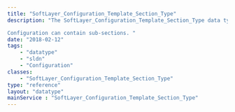 ```yaml
---
title: "SoftLayer_Configuration_Template_Section_Type"
description: "The SoftLayer_Configuration_Template_Section_Type data type contains information of a configuration section type. 

Configuration can contain sub-sections. "
date: "2018-02-12"
tags:
    - "datatype"
    - "sldn"
    - "Configuration"
classes:
    - "SoftLayer_Configuration_Template_Section_Type"
type: "reference"
layout: "datatype"
mainService : "SoftLayer_Configuration_Template_Section_Type"
---
```

